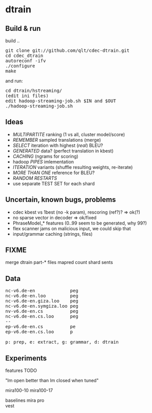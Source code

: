 dtrain
======

Build & run
-----------
build ..
<pre>
git clone git://github.com/qlt/cdec-dtrain.git
cd cdec_dtrain
autoreconf -ifv
./configure
make
</pre>
and run:
<pre>
cd dtrain/hstreaming/
(edit ini files)
edit hadoop-streaming-job.sh $IN and $OUT
./hadoop-streaming-job.sh
</pre>


Ideas
-----
* *MULTIPARTITE* ranking (1 vs all, cluster model/score)
* *REMEMBER* sampled translations (merge)
* *SELECT* iteration with highest (_real_) BLEU?
* *GENERATED* data? (perfect translation in kbest)
* *CACHING* (ngrams for scoring)
* hadoop *PIPES* imlementation
* *ITERATION* variants (shuffle resulting weights, re-iterate)
* *MORE THAN ONE* reference for BLEU?
* *RANDOM RESTARTS*
* use separate TEST SET for each shard

Uncertain, known bugs, problems
-------------------------------
* cdec kbest vs 1best (no -k param), rescoring (ref?)? => ok(?)
* no sparse vector in decoder => ok/fixed
* PhraseModel_* features (0..99 seem to be generated, why 99?)
* flex scanner jams on malicious input, we could skip that
* input/grammar caching (strings, files)

FIXME
-----
merge dtrain part-* files
mapred count shard sents


Data
----
<pre>
nc-v6.de-en             peg
nc-v6.de-en.loo         peg
nc-v6.de-en.giza.loo    peg
nc-v6.de-en.symgiza.loo peg
nv-v6.de-en.cs          peg
nc-v6.de-en.cs.loo      peg
--
ep-v6.de-en.cs          pe
ep-v6.de-en.cs.loo      p

p: prep, e: extract, g: grammar, d: dtrain
</pre>


Experiments
-----------
features
 TODO

"lm open better than lm closed when tuned"

mira100-10
mira100-17

baselines
 mira
 pro    
 vest   

